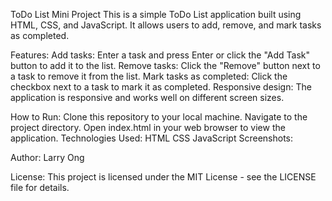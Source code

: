 ToDo List Mini Project
This is a simple ToDo List application built using HTML, CSS, and JavaScript. It allows users to add, remove, and mark tasks as completed.

Features:
Add tasks: Enter a task and press Enter or click the "Add Task" button to add it to the list.
Remove tasks: Click the "Remove" button next to a task to remove it from the list.
Mark tasks as completed: Click the checkbox next to a task to mark it as completed.
Responsive design: The application is responsive and works well on different screen sizes.

How to Run:
Clone this repository to your local machine.
Navigate to the project directory.
Open index.html in your web browser to view the application.
Technologies Used:
HTML
CSS
JavaScript
Screenshots:

Author:
Larry Ong

License:
This project is licensed under the MIT License - see the LICENSE file for details.
